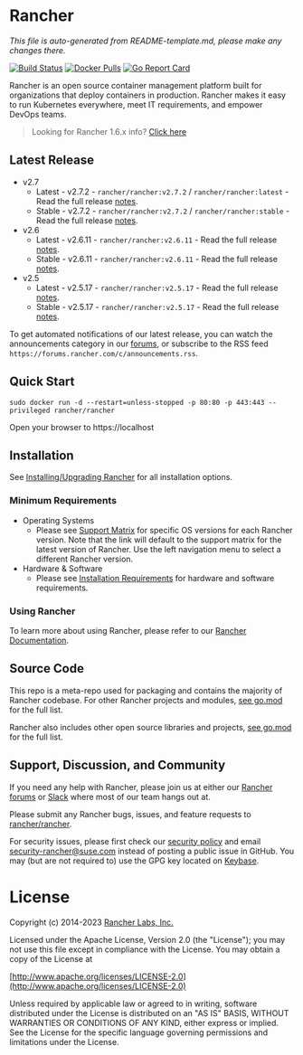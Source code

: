 # Rancher

*This file is auto-generated from README-template.md, please make any changes there.*

[![Build Status](https://drone-publish.rancher.io/api/badges/rancher/rancher/status.svg?branch=release/v2.6)](https://drone-publish.rancher.io/rancher/rancher)
[![Docker Pulls](https://img.shields.io/docker/pulls/rancher/rancher.svg)](https://store.docker.com/community/images/rancher/rancher)
[![Go Report Card](https://goreportcard.com/badge/github.com/rancher/rancher)](https://goreportcard.com/report/github.com/rancher/rancher)

Rancher is an open source container management platform built for organizations that deploy containers in production. Rancher makes it easy to run Kubernetes everywhere, meet IT requirements, and empower DevOps teams.

> Looking for Rancher 1.6.x info? [Click here](https://github.com/rancher/rancher/blob/master/README_1_6.md)

## Latest Release
* v2.7
  * Latest - v2.7.2 - `rancher/rancher:v2.7.2` / `rancher/rancher:latest` - Read the full release [notes](https://github.com/rancher/rancher/releases/tag/v2.7.2).
  * Stable - v2.7.2 - `rancher/rancher:v2.7.2` / `rancher/rancher:stable` - Read the full release [notes](https://github.com/rancher/rancher/releases/tag/v2.7.2).
* v2.6
  * Latest - v2.6.11 - `rancher/rancher:v2.6.11` - Read the full release [notes](https://github.com/rancher/rancher/releases/tag/v2.6.11).
  * Stable - v2.6.11 - `rancher/rancher:v2.6.11` - Read the full release [notes](https://github.com/rancher/rancher/releases/tag/v2.6.11).
* v2.5
  * Latest - v2.5.17 - `rancher/rancher:v2.5.17` - Read the full release [notes](https://github.com/rancher/rancher/releases/tag/v2.5.17).
  * Stable - v2.5.17 - `rancher/rancher:v2.5.17` - Read the full release [notes](https://github.com/rancher/rancher/releases/tag/v2.5.17).

To get automated notifications of our latest release, you can watch the announcements category in our [forums](http://forums.rancher.com/c/announcements), or subscribe to the RSS feed `https://forums.rancher.com/c/announcements.rss`.

## Quick Start

    sudo docker run -d --restart=unless-stopped -p 80:80 -p 443:443 --privileged rancher/rancher

Open your browser to https://localhost

## Installation

See [Installing/Upgrading Rancher](https://rancher.com/docs/rancher/v2.6/en/installation/) for all installation options.

### Minimum Requirements

* Operating Systems
  * Please see [Support Matrix](https://rancher.com/support-matrix/) for specific OS versions for each Rancher version. Note that the link will default to the support matrix for the latest version of Rancher. Use the left navigation menu to select a different Rancher version. 
* Hardware & Software
  * Please see [Installation Requirements](https://rancher.com/docs/rancher/v2.6/en/installation/requirements/) for hardware and software requirements.

### Using Rancher

To learn more about using Rancher, please refer to our [Rancher Documentation](https://rancher.com/docs/rancher/v2.6/en/).

## Source Code

This repo is a meta-repo used for packaging and contains the majority of Rancher codebase. For other Rancher projects and modules, [see go.mod](https://github.com/rancher/rancher/blob/release/v2.6/go.mod) for the full list.

Rancher also includes other open source libraries and projects, [see go.mod](https://github.com/rancher/rancher/blob/release/v2.6/go.mod) for the full list.

## Support, Discussion, and Community
If you need any help with Rancher, please join us at either our [Rancher forums](http://forums.rancher.com/) or [Slack](https://slack.rancher.io/) where most of our team hangs out at.

Please submit any Rancher bugs, issues, and feature requests to [rancher/rancher](https://github.com/rancher/rancher/issues).

For security issues, please first check our [security policy](SECURITY.md) and email security-rancher@suse.com instead of posting a public issue in GitHub.  You may (but are not required to) use the GPG key located on [Keybase](https://keybase.io/rancher).

# License

Copyright (c) 2014-2023 [Rancher Labs, Inc.](http://rancher.com)

Licensed under the Apache License, Version 2.0 (the "License");
you may not use this file except in compliance with the License.
You may obtain a copy of the License at

[http://www.apache.org/licenses/LICENSE-2.0](http://www.apache.org/licenses/LICENSE-2.0)

Unless required by applicable law or agreed to in writing, software
distributed under the License is distributed on an "AS IS" BASIS,
WITHOUT WARRANTIES OR CONDITIONS OF ANY KIND, either express or implied.
See the License for the specific language governing permissions and
limitations under the License.
